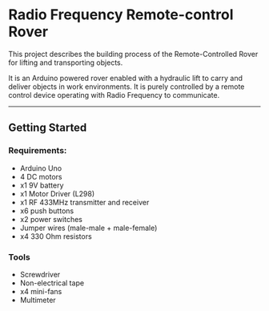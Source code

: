 # **Radio Frequency Remote-control Rover**
This project describes the building process of the Remote-Controlled Rover for lifting and transporting objects. 

It is an Arduino powered rover enabled with a hydraulic lift to carry and deliver objects in work environments. It is purely controlled by a remote control device operating with Radio Frequency to communicate.

---

## **Getting Started**
### Requirements:                           
- Arduino Uno                                 
- 4 DC motors                                
- x1 9V battery
- x1 Motor Driver (L298)
- x1 RF 433MHz transmitter and receiver
- x6 push buttons
- x2 power switches
- Jumper wires (male-male + male-female)
- x4 330 Ohm resistors

### Tools
- Screwdriver
- Non-electrical tape
- x4 mini-fans
- Multimeter
